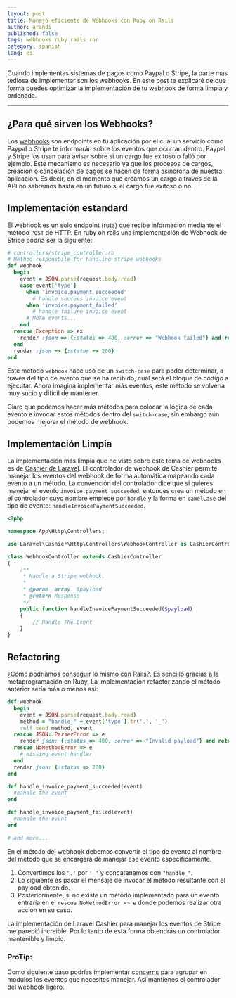 ```yaml
---
layout: post
title: Manejo eficiente de Webhooks con Ruby on Rails
author: arandi
published: false
tags: webhooks ruby rails ror
category: spanish
lang: es
---
```


Cuando implementas sistemas de pagos como Paypal o Stripe, la parte más tediosa de implementar son los webhooks. En este post te explicaré de que forma puedes optimizar la implementación de tu webhook de forma limpia y ordenada.

---

## ¿Para qué sirven los Webhooks?

Los [webhooks](https://en.wikipedia.org/wiki/Webhook) son endpoints en tu aplicación por el cuál un servicio como Paypal o Stripe te informarán sobre los eventos que ocurran dentro. Paypal y Stripe los usan para avisar sobre si un cargo fue exitoso o falló por ejemplo. Este mecanismo es necesario ya que los procesos de cargos, creación o cancelación de pagos se hacen de forma asincróna de nuestra aplicación. Es decir, en el momento que creamos un cargo a traves de la API no sabremos hasta en un futuro si el cargo fue exitoso o no.

## Implementación estandard

El webhook es un solo endpoint (ruta) que recibe información mediante el método `POST` de HTTP. En ruby on rails una implementación de Webhook de Stripe podría ser la siguiente:

``` ruby
# controllers/stripe_controller.rb
# Method responsbile for handling stripe webhooks
def webhook
  begin
    event = JSON.parse(request.body.read)
    case event['type']
      when 'invoice.payment_succeeded'
        # handle success invoice event
      when 'invoice.payment_failed'
        # handle failure invoice event
      # More events...
    end
  rescue Exception => ex
    render :json => {:status => 400, :error => "Webhook failed"} and return
  end
  render :json => {:status => 200}
end
```

Este método `webhook` hace uso de un `switch-case` para poder determinar, a través del tipo de evento que se ha recibido, cuál será el bloque de código a ejecutar. Ahora imagina implementar más eventos, este método se volvería muy sucio y difícil de mantener.

Claro que podemos hacer más métodos para colocar la lógica de cada evento e invocar estos métodos dentro del `switch-case`, sin embargo aún podemos mejorar el método de webhook.

## Implementación Limpia

La implementación más limpia que he visto sobre este tema de webhooks es de [Cashier de Laravel](https://laravel.com/docs/5.6/billing#defining-webhook-event-handlers). El controlador de webhook de Cashier permite manejar los eventos del webhook de forma automática mapeando cada evento a un método. La convención del controlador dice que si quieres manejar el evento `invoice.payment_succeeded`, entonces crea un método en el controlador cuyo nombre empiece por `handle` y la forma en `camelCase` del tipo de evento: `handleInvoicePaymentSucceeded`.

```php
<?php

namespace App\Http\Controllers;

use Laravel\Cashier\Http\Controllers\WebhookController as CashierController;

class WebhookController extends CashierController
{
    /**
     * Handle a Stripe webhook.
     *
     * @param  array  $payload
     * @return Response
     */
    public function handleInvoicePaymentSucceeded($payload)
    {
        // Handle The Event
    }
}
```

## Refactoring

¿Cómo podríamos conseguir lo mismo con Rails?. Es sencillo gracias a la metaprogramación en Ruby. La implementación refactorizando el método anterior sería más o menos así:

```ruby
def webhook
  begin
    event = JSON.parse(request.body.read)
    method = "handle_" + event['type'].tr('.', '_')
    self.send method, event
  rescue JSON::ParserError => e
    render json: {:status => 400, :error => "Invalid payload"} and return
  rescue NoMethodError => e
    # missing event handler
  end
  render json: {:status => 200}
end

def handle_invoice_payment_succeeded(event)
  #handle the event
end

def handle_invoice_payment_failed(event)
  #handle the event
end

# and more...
```

En el método del webhook debemos convertir el tipo de evento al nombre del método que se encargara de manejar ese evento específicamente.

1. Convertimos los `'.'` por `'_'` y concatenamos con `"handle_"`.
2. Lo siguiente es pasar el mensaje de invocar el método resultante con el payload obtenido.
3. Posteriormente, si no existe un método implementado para un evento entraría en el `rescue NoMethodError => e` donde podemos realizar otra acción en su caso.

La implementación de Laravel Cashier para manejar los eventos de Stripe me pareció increible. Por lo tanto de esta forma obtendrás un controlador mantenible y limpio.

### ProTip:

Como siguiente paso podrías implementar [concerns](http://api.rubyonrails.org/classes/ActiveSupport/Concern.html) para agrupar en modulos los eventos que necesites manejar. Así mantienes el controlador del webhook ligero.
